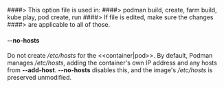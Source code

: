####> This option file is used in:
####>   podman build, create, farm build, kube play, pod create, run
####> If file is edited, make sure the changes
####> are applicable to all of those.
#### **--no-hosts**

Do not create _/etc/hosts_ for the <<container|pod>>.
By default, Podman manages _/etc/hosts_, adding the container's own IP address and any hosts from **--add-host**.
**--no-hosts** disables this, and the image's _/etc/hosts_ is preserved unmodified.

